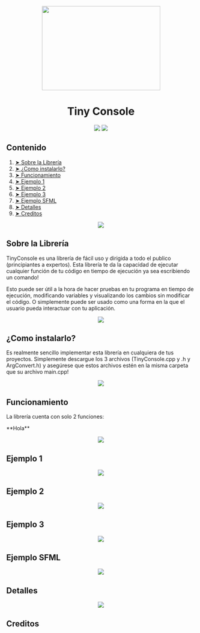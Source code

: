 <p align="center"><img src="https://user-images.githubusercontent.com/47906376/139920435-efc94d20-ab2e-43fc-bf03-c6f92c06efc3.png" width="315" height="224"></p>
<h1 align="center">Tiny Console</h1>
<p align="center">
  <img src="https://img.shields.io/badge/C%2B%2B-17-brightgreen?logo=c%2B%2B">
  <img src="https://img.shields.io/badge/Version-v1.0-blue">
</p>

<h2>Contenido</h2>
<ol>
  <li><a href="#sobre"> ➤ Sobre la Librería</a></li>
  <li><a href="#instalacion"> ➤ ¿Como instalarlo?</a></li>
  <li><a href="#funcionamiento"> ➤ Funcionamiento</a></li>
  <li><a href="#ejemplo1"> ➤ Ejemplo 1</a></li>
  <li><a href="#ejemplo2"> ➤ Ejemplo 2</a></li>
  <li><a href="#ejemplo3"> ➤ Ejemplo 3</a></li>
  <li><a href="#sfml"> ➤ Ejemplo SFML</a></li>
  <li><a href="#detalles"> ➤ Detalles</a></li>
  <li><a href="#creditos"> ➤ Creditos</a></li>
</ol>
<p align="center"><img src="https://pngimage.net/wp-content/uploads/2018/05/blue-line-png.png"></p>
<h2 id="sobre">Sobre la Librería</h2>
<p>TinyConsole es una librería de fácil uso y dirigida a todo el publico (principiantes a expertos). Esta librería te da la capacidad de ejecutar cualquier función de tu código en tiempo de ejecución ya sea escribiendo un comando!
  
Esto puede ser útil a la hora de hacer pruebas en tu programa en tiempo de ejecución, modificando variables y visualizando los cambios sin modificar el código. O simplemente puede ser usado como una forma en la que el usuario pueda interactuar con tu aplicación.</p>
<p align="center"><img src="https://pngimage.net/wp-content/uploads/2018/05/blue-line-png.png"></p>
<h2 id="instalacion">¿Como instalarlo?</h2>
<p>Es realmente sencillo implementar esta librería en cualquiera de tus proyectos. Simplemente descargue los 3 archivos (TinyConsole.cpp y .h y ArgConvert.h) y asegúrese que estos archivos estén en la misma carpeta que su archivo main.cpp!</p>
<p align="center"><img src="https://pngimage.net/wp-content/uploads/2018/05/blue-line-png.png"></p>
<h2 id="Funcionamiento">Funcionamiento</h2>
<p>La librería cuenta con solo 2 funciones:</p>
**Hola**
<p align="center"><img src="https://pngimage.net/wp-content/uploads/2018/05/blue-line-png.png"></p>
<h2 id="ejemplo1">Ejemplo 1</h2>
<p align="center"><img src="https://pngimage.net/wp-content/uploads/2018/05/blue-line-png.png"></p>
<h2 id="ejemplo2">Ejemplo 2</h2>
<p align="center"><img src="https://pngimage.net/wp-content/uploads/2018/05/blue-line-png.png"></p>
<h2 id="ejemplo3">Ejemplo 3</h2>
<p align="center"><img src="https://pngimage.net/wp-content/uploads/2018/05/blue-line-png.png"></p>
<h2 id="sfml">Ejemplo SFML</h2>
<p align="center"><img src="https://pngimage.net/wp-content/uploads/2018/05/blue-line-png.png"></p>
<h2 id="detalles">Detalles</h2>
<p align="center"><img src="https://pngimage.net/wp-content/uploads/2018/05/blue-line-png.png"></p>
<h2 id="creditos">Creditos</h2>
